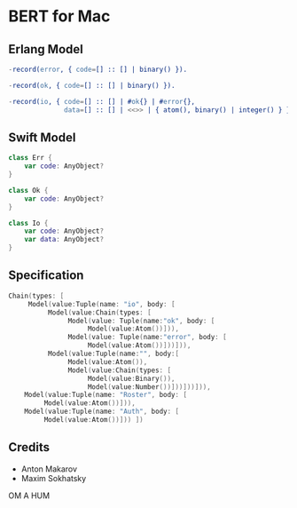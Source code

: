 BERT for Mac
============

Erlang Model
------------

```erlang
-record(error, { code=[] :: [] | binary() }).
```
```erlang
-record(ok, { code=[] :: [] | binary() }).
```
```erlang
-record(io, { code=[] :: [] | #ok{} | #error{},
              data=[] :: [] | <<>> | { atom(), binary() | integer() } }).
```

Swift Model
-----------

```swift
class Err {
    var code: AnyObject?
}
```
```swift
class Ok {
    var code: AnyObject?
}
```
```swift
class Io {
    var code: AnyObject?
    var data: AnyObject?
}
```

Specification
-------------

```swift
Chain(types: [
     Model(value:Tuple(name: "io", body: [
          Model(value:Chain(types: [
               Model(value: Tuple(name:"ok", body: [
                    Model(value:Atom())])),
               Model(value: Tuple(name:"error", body: [
                    Model(value:Atom())]))])),
          Model(value:Tuple(name:"", body:[
               Model(value:Atom()),
               Model(value:Chain(types: [
                    Model(value:Binary()),
                    Model(value:Number())]))]))])),
    Model(value:Tuple(name: "Roster", body: [
         Model(value:Atom())])),
    Model(value:Tuple(name: "Auth", body: [
         Model(value:Atom())])) ])
```

Credits
-------

* Anton Makarov
* Maxim Sokhatsky

OM A HUM
